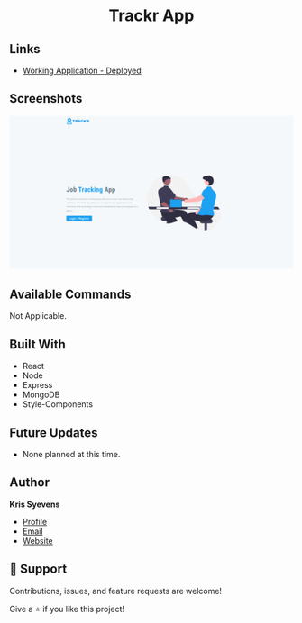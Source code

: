 <h1 align="center"> Trackr App  </h1>

## Links

- [Working Application - Deployed](https://syevens-trackr.onrender.com/)

## Screenshots

![Home Page](repo_utilities/Preview.png)

## Available Commands

Not Applicable.

## Built With

- React
- Node
- Express
- MongoDB
- Style-Components

## Future Updates

- None planned at this time.

## Author

**Kris Syevens**

- [Profile](https://github.com/Kris-Syevens "Kris Syevens")
- [Email](mailto:kris@syevens.com?subject=Hi "Hi!")
- [Website](http://syevens.com "Welcome")

## 🤝 Support

Contributions, issues, and feature requests are welcome!

Give a ⭐️ if you like this project!
